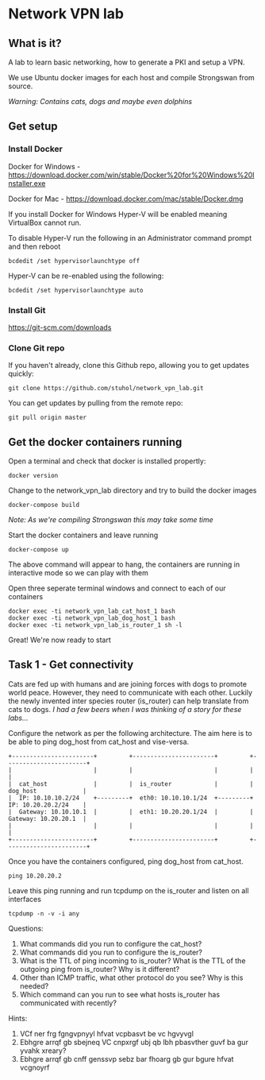 # Network VPN lab

## What is it?

A lab to learn basic networking, how to generate a PKI and setup a VPN.

We use Ubuntu docker images for each host and compile Strongswan from source.

*Warning: Contains cats, dogs and maybe even dolphins*

## Get setup

### Install Docker
Docker for Windows - https://download.docker.com/win/stable/Docker%20for%20Windows%20Installer.exe

Docker for Mac - https://download.docker.com/mac/stable/Docker.dmg

If you install Docker for Windows Hyper-V will be enabled meaning VirtualBox cannot run.

To disable Hyper-V run the following in an Administrator command prompt and then reboot
```
bcdedit /set hypervisorlaunchtype off 
```
Hyper-V can be re-enabled using the following:
```
bcdedit /set hypervisorlaunchtype auto
```

### Install Git
https://git-scm.com/downloads

### Clone Git repo
If you haven't already, clone this Github repo, allowing you to get updates quickly:
```
git clone https://github.com/stuhol/network_vpn_lab.git
```

You can get updates by pulling from the remote repo:
```
git pull origin master
```

## Get the docker containers running

Open a terminal and check that docker is installed propertly:

```
docker version
```

Change to the network_vpn_lab directory and try to build the docker images
```
docker-compose build
```
_Note: As we're compiling Strongswan this may take some time_

Start the docker containers and leave running
```
docker-compose up
```

The above command will appear to hang, the containers are running in interactive mode so we can play with them

Open three seperate terminal windows and connect to each of our containers
```
docker exec -ti network_vpn_lab_cat_host_1 bash
docker exec -ti network_vpn_lab_dog_host_1 bash
docker exec -ti network_vpn_lab_is_router_1 sh -l
```

Great! We're now ready to start

## Task 1 - Get connectivity

Cats are fed up with humans and are joining forces with dogs to promote world peace. However, they need to communicate with each other. Luckily the newly invented inter species router (is_router) can help translate from cats to dogs. _I had a few beers when I was thinking of a story for these labs..._

Configure the network as per the following architecture. The aim here is to be able to ping dog_host from cat_host and vise-versa.

```
+-----------------------+         +-----------------------+         +-----------------------+
|                       |         |                       |         |                       |
|  cat_host             |         |  is_router            |         |  dog_host             |
|  IP: 10.10.10.2/24    +---------+  eth0: 10.10.10.1/24  +---------+  IP: 10.20.20.2/24    |
|  Gateway: 10.10.10.1  |         |  eth1: 10.20.20.1/24  |         |  Gateway: 10.20.20.1  |
|                       |         |                       |         |                       |
+-----------------------+         +-----------------------+         +-----------------------+
```
Once you have the containers configured, ping dog_host from cat_host.
```
ping 10.20.20.2
```
Leave this ping running and run tcpdump on the is_router and listen on all interfaces
```
tcpdump -n -v -i any
```

Questions:
1. What commands did you run to configure the cat_host?
2. What commands did you run to configure the is_router?
3. What is the TTL of ping incoming to is_router? What is the TTL of the outgoing ping from is_router? Why is it different?
4. Other than ICMP traffic, what other protocol do you see? Why is this needed?
5. Which command can you run to see what hosts is_router has communicated with recently?

Hints:
1. VCf ner frg fgngvpnyyl hfvat vcpbasvt be vc hgvyvgl
2. Ebhgre arrqf gb sbejneq VC cnpxrgf ubj qb lbh pbasvther guvf ba gur yvahk xreary?
3. Ebhgre arrqf gb cnff genssvp sebz bar fhoarg gb gur bgure hfvat vcgnoyrf

